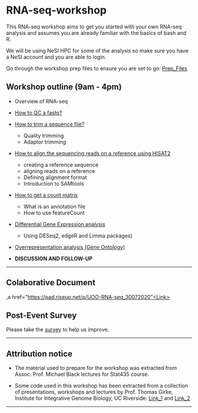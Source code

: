 # RNA-seq-workshop

This RNA-seq workshop aims to get you started with your own RNA-seq analysis and assumes you are already familiar with the basics of bash and R.

We will be using NeSI HPC for some of the analysis so make sure you have a NeSI account and you are able to login.

Go through the workshop prep files to ensure you are set to go: <a href="https://github.com/foreal17/RNA-seq-workshop/blob/master/Prep_Files/README.md">Prep_Files</a>


## Workshop outline (9am - 4pm)

  * Overview of RNA-seq
  * <a href="https://github.com/GenomicsAotearoa/RNA-seq-workshop/tree/master/1.Quality_Assessment">How to QC a fastq?</a>
  * <a href="https://github.com/GenomicsAotearoa/RNA-seq-workshop/tree/master/2.Trimming_And_Filtering">How to trim a sequence file?</a>
    * Quality trimming
    * Adaptor trimming
  * <a href="https://github.com/GenomicsAotearoa/RNA-seq-workshop/tree/master/3.Mapping_And_Count">How to align the sequencing reads on a reference using HISAT2</a> 
    * creating a reference sequence
    * aligning reads on a reference
    * Defining alignment format
    * Introduction to SAMtools
 * <a href="https://github.com/GenomicsAotearoa/RNA-seq-workshop/tree/master/3.Mapping_And_Count">How to get a count matrix</a>
    * What is an annotation file
    * How to use featureCount
  * <a href="https://github.com/GenomicsAotearoa/RNA-seq-workshop/tree/master/4.Differential_Expression">Differential Gene Expression analysis</a> 
     * Using DESeq2, edgeR and Limma packages)
  * <a href="https://github.com/GenomicsAotearoa/RNA-seq-workshop/tree/master/5.Overrepresentation_Analysis">Overrepresentation analysis (Gene Ontology)</a>
  
  * __DISCUSSION AND FOLLOW-UP__
 
--- 
## Colaborative Document 
,a href="https://pad.riseup.net/p/UOO-RNA-seq_30072020"<Link></a>

## Post-Event Survey
Please take the <a href="https://www.surveymonkey.com/r/55FDWHB">survey</a> to help us improve.

---

  ## Attribution notice
  
- The material used to prepare for the workshop was extracted from Assoc. Prof. Michael Black lectures for Stat435 course.

- Some code used in this workshop has been extracted from a collection of presentations, workshops and lectures by Prof. Thomas Girke, Institute for Integrative Genome Biology, UC Riverside: <a href="http://girke.bioinformatics.ucr.edu/">Link_1</a> and <a href="http://faculty.ucr.edu/~tgirke/HTML_Presentations/Manuals/MCBIOS2015/Rrnaseq/Rrnaseq.pdf">Link_2</a>

---

